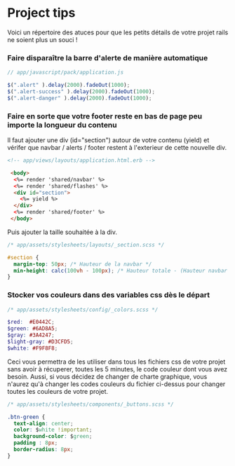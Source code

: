# Project tips


Voici un répertoire des atuces pour que les petits détails de votre projet rails ne soient plus un souci !


### Faire disparaître la barre d'alerte de manière automatique


```javascript
// app/javascript/pack/application.js

$(".alert" ).delay(2000).fadeOut(1000);
$(".alert-success" ).delay(2000).fadeOut(1000);
$(".alert-danger" ).delay(2000).fadeOut(1000);
```

### Faire en sorte que votre footer reste en bas de page peu importe la longueur du contenu

Il faut ajouter une div (id="section") autour de votre contenu (yield) et vérifer que navbar / alerts / footer restent à l'exterieur de cette nouvelle div. 

```html
<!-- app/views/layouts/application.html.erb -->

 <body>
  <%= render 'shared/navbar' %>
  <%= render 'shared/flashes' %>
  <div id="section">
    <%= yield %>
  </div>
  <%= render 'shared/footer' %>
 </body>
```
Puis ajouter la taille souhaitée à la div.
```css
/* app/assets/stylesheets/layouts/_section.scss */

#section {
  margin-top: 50px; /* Hauteur de la navbar */
  min-height: calc(100vh - 100px); /* Hauteur totale - (Hauteur navbar + Hauteur footer) */
}
```

### Stocker vos couleurs dans des variables css dès le départ

```scss
/* app/assets/stylesheets/config/_colors.scss */

$red:  #E0442C;
$green: #6AD8A5;
$gray: #3A4247;
$light-gray: #D3CFD5;
$white: #F9F8F8;
```
Ceci vous permettra de les utiliser dans tous les fichiers css de votre projet sans avoir à récuperer, toutes les 5 minutes, le code couleur dont vous avez besoin.
Aussi, si vous décidez de changer de charte graphique, vous n'aurez qu'à changer les codes couleurs du fichier ci-dessus pour changer toutes les couleurs de votre projet.

```css
/* app/assets/stylesheets/components/_buttons.scss */

.btn-green {
  text-align: center;
  color: $white !important;
  background-color: $green;
  padding : 8px;
  border-radius: 8px;
}
```
